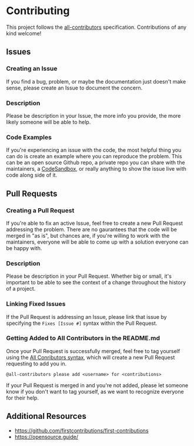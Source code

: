 # Contributing
This project follows the [all-contributors](https://github.com/all-contributors/all-contributors) specification. Contributions of any kind welcome!

## Issues

### Creating an Issue
If you find a bug, problem, or maybe the documentation just doesn't make sense, please create an Issue to document the concern.

### Description
Please be description in your Issue, the more info you provide, the more likely someone will be able to help.

### Code Examples
If you're experiencing an issue with the code, the most helpful thing you can do is create an example where you can reproduce the problem. This can be an open source Github repo, a private repo you can share with the maintainers, a [CodeSandbox](https://codesandbox.io/), or really anything to show the issue live with code along side of it.

## Pull Requests

### Creating a Pull Request
If you're able to fix an active Issue, feel free to create a new Pull Request addressing the problem. There are no gaurantees that the code will be merged in "as is", but chances are, if you're willing to work with the maintainers, everyone will be able to come up with a solution everyone can be happy with.

### Description
Please be description in your Pull Request. Whether big or small, it's important to be able to see the context of a change throughout the history of a project.

### Linking Fixed Issues
If the Pull Request is addressing an Issue, please link that issue by specifying the `Fixes [Issue #]` syntax within the Pull Request.

### Getting Added to All Contributors in the README.md
Once your Pull Request is successfully merged, feel free to tag yourself using the [All Conributors syntax](https://allcontributors.org/docs/en/bot/usage), which will create a new Pull Request requesting to add you in.

```
@all-contributors please add <username> for <contributions>
```

If your Pull Request is merged in and you're not added, please let someone know if you don't want to tag yourself, as we want to recognize everyone for their help.

## Additional Resources
- https://github.com/firstcontributions/first-contributions
- https://opensource.guide/
